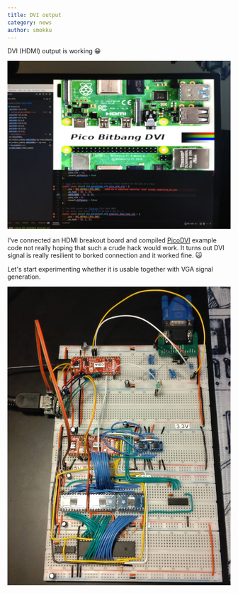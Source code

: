 ```yaml
---
title: DVI output
category: news
author: smokku
---
```


DVI (HDMI) output is working 😁

![DVI output](/media/2024-03-18_DVI_output.png)

I've connected an HDMI breakout board and compiled [PicoDVI][1] example code
not really hoping that such a crude hack would work. It turns out DVI signal
is really resilient to borked connection and it worked fine. 🙀

Let's start experimenting whether it is usable together with VGA signal generation.

![X65 breadboard](/media/2024-03-18_board.png)

[1]: https://github.com/Wren6991/PicoDVI
